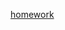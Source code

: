<html>
  <head>
     <title></title>
  </head>
  
<body>
 <p>
     <a href="file:///C:/Users/rice/OneDrive/Documents/homework/homework.html">homework</a>
</p>
</body>
</html>

